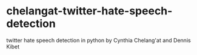 # chelangat-twitter-hate-speech-detection
twitter hate speech detection in python by Cynthia Chelang'at and Dennis Kibet
